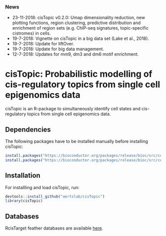 ### News

<ul>
<li>23-11-2018:  cisTopic v0.2.0: Umap dimensionality reduction, new plotting functions, region clustering, predictive distribution and enrichment of region sets (e.g. ChIP-seq signatures, topic-specific cistromes) in cells. 
<li>19-7-2018: Vignette on cisTopic in a big data set (Lake et al., 2018).</li>
<li>19-7-2018: Update for liftOver.</li>
<li>19-7-2018: Update for big data management.</li>
<li>12-7-2018: Updates for mm9, dm3 and dm6 motif enrichment.</li>
</ul>

# cisTopic: Probabilistic modelling of cis-regulatory topics from single cell epigenomics data

cisTopic is an R-package to simultaneously identify cell states and cis-regulatory topics from single cell epigenomics data.

## Dependencies

The following packages have to be installed manually before installing cisTopic:

```r
install.packages("https://bioconductor.org/packages/release/bioc/src/contrib/AUCell_1.4.0.tar.gz", repos=NULL)
install.packages("https://bioconductor.org/packages/release/bioc/src/contrib/RcisTarget_1.2.0.tar.gz", repos=NULL)
```

## Installation

For installling and load cisTopic, run:

```r
devtools::install_github("aertslab/cisTopic")
library(cisTopic)
```

## Databases

RcisTarget feather databases are available [here](https://resources.aertslab.org/cistarget/).
